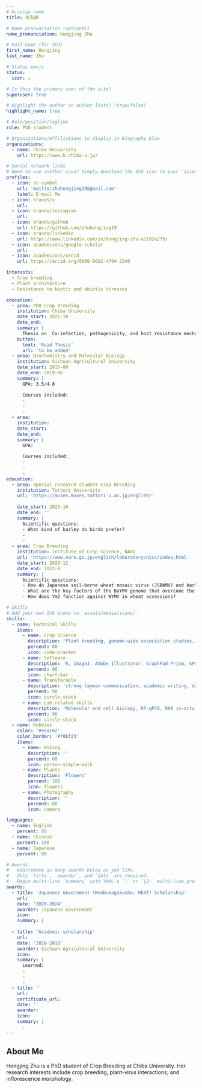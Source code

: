 ```yaml
---
# Display name
title: 朱泓静

# Name pronunciation (optional)
name_pronunciation: Hongjing Zhu

# Full name (for SEO)
first_name: Hongjing
last_name: Zhu

# Status emoji
status:
  icon: ☕️

# Is this the primary user of the site?
superuser: true

# Highlight the author in author lists? (true/false)
highlight_name: true

# Role/position/tagline
role: PhD student

# Organizations/Affiliations to display in Biography blox
organizations:
  - name: Chiba University
    url: https://www.h.chiba-u.jp/

# Social network links
# Need to use another icon? Simply download the SVG icon to your `assets/media/icons/` folder.
profiles:
  - icon: at-symbol
    url: 'mailto:zhuhongjing19@gmail.com'
    label: E-mail Me
  - icon: brands/x
    url: 
  - icon: brands/instagram
    url: 
  - icon: brands/github
    url: https://github.com/zhuhongjing19
  - icon: brands/linkedin
    url: https://www.linkedin.com/in/hongjing-zhu-a2192a279/
  - icon: academicons/google-scholar
    url: 
  - icon: academicons/orcid
    url: https://orcid.org/0000-0002-4794-2340

interests:
  - Crop breeding
  - Plant architecture
  - Resistance to biotic and abiotic stresses

education:
  - area: PhD Crop Breeding
    institution: Chiba University
    date_start: 2021-10
    date_end: 
    summary: |
      Thesis on _Co-infection, pathogenicity, and host resistance mechanisms of soil-borne viruses in barley and wheat_. Supervised by Dr. Youko Oono, Prof. Hidenori Sassa, and Associate Professor Shun Sakuma. Presented posters at 5 plant breeding conferences with the contributions will be published in 5 academic journals.
    button:
      text: 'Read Thesis'
      url: 'to be added'
  - area: Biochemistry and Molecular Biology
    institution: Sichuan Agricultural University
    date_start: 2016-09
    date_end: 2019-06
    summary: |
      GPA: 3.5/4.0

      Courses included:
      - 
      - 
      - 
  - area: 
    institution: 
    date_start: 
    date_end: 
    summary: |
      GPA: 
      
      Courses included:
      - 
      - 
      - 
education:
  - area: Special research student Crop Breeding
    institution: Tottori University
    url: 'https://muses.muses.tottori-u.ac.jp/english/'
    
    date_start: 2023-10
    date_end: ''
    summary: |
      Scientific questions:
      - What kind of barley do birds prefer?
      - 
      - 
  - area: Crop Breeding
    institution: Institute of Crop Science, NARO
    url: 'https://www.naro.go.jp/english/laboratory/nics/index.html'
    date_start: 2020-12
    date_end: 2023-9
    summary: |
      Scientific questions:
      - How do Japanese soil-borne wheat mosaic virus (JSBWMV) and barley yellow mosaic virus (BaYMV) multiply when they co-infect barley? 
      - What are the key factors of the BaYMV genome that overcome the rym3 resistance in barley?
      - How does Ym2 function against WYMV in wheat accessions?

# Skills
# Add your own SVG icons to `assets/media/icons/`
skills:
  - name: Technical Skills
    items:
      - name: Crop Science
        description: 'Plant breeding, genome-wide association studies, research-based statistics, large-scale field data collection and coordination, cereal field agronomy'
        percent: 80
        icon: code-bracket
      - name: Software 
        description: 'R, ImageJ, Adobe Illustrator, GraphPad Prism, SPSS, Adobe Photoshop, etc.'
        percent: 90
        icon: chart-bar
      - name: Transferable
        description: 'strong layman communication, academic writing, data visualization, data analysis, professionalism; communication,  organization, interdisciplinary collaboration'
        percent: 90
        icon: circle-stack
      - name: Lab-related skills
        description: 'Molecular and cell biology, RT-qPCR, RNA in-situ hybridization, Immunostaining, sanger seq, GISH, FISH, SDS-PAGE, etc.'
        percent: 90
        icon: circle-stack  
  - name: Hobbies
    color: '#eeac02'
    color_border: '#f0bf23'
    items:
      - name: Hiking
        description: ''
        percent: 60
        icon: person-simple-walk
      - name: Plants
        description: 'Flowers'
        percent: 100
        icon: flowers
      - name: Photography
        description: ''
        percent: 80
        icon: camera

languages:
  - name: English
    percent: 80
  - name: Chinese
    percent: 100
  - name: Japanese
    percent: 80

# Awards.
#   Add/remove as many awards below as you like.
#   Only `title`, `awarder`, and `date` are required.
#   Begin multi-line `summary` with YAML's `|` or `|2-` multi-line prefix and indent 2 spaces below.
awards:
  - title: 'Japanese Government (Monbukagakusho: MEXT) Scholarship'
    url: 
    date: '2020-2024'
    awarder: Japanese Government
    icon: 
    summary: |
      
  - title: 'Academic scholarship'
    url: 
    date: '2016-2018'
    awarder: Sichuan Agricultural University
    icon: 
    summary: |
      Learned:
      - 
      - 
      - 
  - title: ''
    url: 
    certificate_url: 
    date: ''
    awarder: 
    icon: 
    summary: |
      .
---
```


## About Me

Hongjing Zhu is a PhD student of Crop Breeding at Chiba University. Her research interests include crop breeding, plant-virus interactions, and inflorescence morphology.
